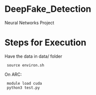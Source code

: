 # DeepFake_Detection
Neural Networks Project

# Steps for Execution
Have the data in data/ folder
     
     source environ.sh
    
On ARC:
     
     module load cuda
     python3 test.py
     
